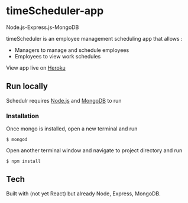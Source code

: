# timeScheduler-app
Node.js-Express.js-MongoDB



timeScheduler is an employee management scheduling app that allows :

* Managers to manage and schedule employees
* Employees to view work schedules

View app live on [Heroku](https://fullstack-alexander.herokuapp.com/)

## Run locally

Schedulr requires [Node.js](https://nodejs.org/) and [MongoDB](https://docs.mongodb.com/manual/installation/) to run

### Installation
Once mongo is installed, open a new terminal and run 


`$ mongod`

Open another terminal window and navigate to project directory and run

`$ npm install`


## Tech
Built with (not yet React) but already Node, Express, MongoDB.
